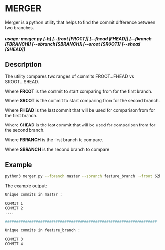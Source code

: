 # MERGER

Merger is a python utility that helps to find the commit difference between two branches.

##### usage: merger.py [-h] [--froot [FROOT]] [--fhead [FHEAD]] [--fbranch [FBRANCH]] [--sbranch [SBRANCH]] [--sroot [SROOT]] [--shead [SHEAD]]

## Description

The utility compares two ranges of commits FROOT...FHEAD vs SROOT...SHEAD.

Where **FROOT** is the commit to start comparing from for the first branch.

Where **SROOT** is the commit to start comparing from for the second branch.

Where **FHEAD** is the last commit that will be used for comparison from for the first branch.

Where **SHEAD** is the last commit that will be used for comparison from for the second branch.

Where **FBRANCH** is the first branch to compare.

Where **SBRANCH** is the second branch to compare


## Example
```bash
python3 merger.py --fbranch master --sbranch feature_branch --froot 62bc988160b5efbc0874bec6c12c66c3d084607f --fhead 242caf6fd1dd8b5302b76cd950393f3a6aa11a4a --sroot 62bc988160b5efbc0874bec6c12c66c3d084607f --shead 7f0f6307ca0c0a3a1ff18d5edaf84bd9e13e693f 
```

The example output:
```bash
Unique commits in master :

COMMIT 1
COMMIT 2
....

#####################################################################

Unique commits in feature_branch :

COMMIT 3
COMMIT 4
```

